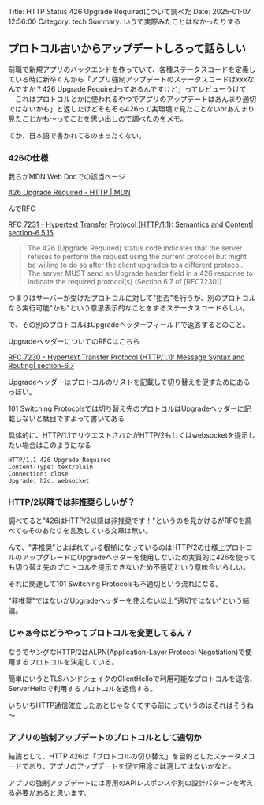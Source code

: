 Title: HTTP Status 426 Upgrade Requiredについて調べた
Date: 2025-01-07 12:56:00
Category: tech
Summary: いうて実際みたことはなかったりする

## プロトコル古いからアップデートしろって話らしい

前職で新規アプリのバックエンドを作っていて、各種ステータスコードを定義している時に新卒くんから「アプリ強制アップデートのステータスコードはxxxなんですか？426 Upgrade Requiredってあるんですけど」ってレビューうけて「これはプロトコルとかに使われるやつでアプリのアップデートはあんまり適切ではないかも」と返したけどそもそも426って実環境で見たことないorあんまり見たことかも～ってことを思い出しので調べたのをメモ。

てか、日本語で書かれてるのまったくない。

### 426の仕様

我らがMDN Web Docでの該当ページ

[426 Upgrade Required - HTTP | MDN](https://developer.mozilla.org/ja/docs/Web/HTTP/Status/426)

んでRFC

[RFC 7231 - Hypertext Transfer Protocol (HTTP/1.1): Semantics and Content| section-6.5.15](https://datatracker.ietf.org/doc/html/rfc7231#section-6.5.15)


>    The 426 (Upgrade Required) status code indicates that the server
>   refuses to perform the request using the current protocol but might
>   be willing to do so after the client upgrades to a different
>   protocol.  The server MUST send an Upgrade header field in a 426
>   response to indicate the required protocol(s) (Section 6.7 of
>   [RFC7230]).


つまりはサーバーが受けたプロトコルに対して"拒否"を行うが、別のプロトコルなら実行可能"かも"という意思表示的なことをするステータスコードらしい。

で、その別のプロトコルはUpgradeヘッダーフィールドで返答するとのこと。

UpgradeヘッダーについてのRFCはこちら

[RFC 7230 - Hypertext Transfer Protocol (HTTP/1.1): Message Syntax and Routing| section-6.7](https://datatracker.ietf.org/doc/html/rfc7230#section-6.7)

Upgradeヘッダーはプロトコルのリストを記載して切り替えを促すためにあるっぽい。

101 Switching Protocolsでは切り替え先のプロトコルはUpgradeヘッダーに記載しないと駄目ですよって書いてある

具体的に、HTTP/1.1でリクエストされたがHTTP/2もしくはwebsocketを提示したい場合はこのようになる

```
HTTP/1.1 426 Upgrade Required
Content-Type: text/plain
Connection: close
Upgrade: h2c, websocket
```


### HTTP/2以降では非推奨らしいが？

調べてると"426はHTTP/2以降は非推奨です！"というのを見かけるがRFCを調べてもそのあたりを言及している文章は無い。

んで、"非推奨"とよばれている根拠になっているのはHTTP/2の仕様上プロトコルのアップグレードにUpgradeヘッダーを使用しないため実質的に426を使っても切り替え先のプロトコルを提示できないため不適切という意味合いらしい。

それに関連して101 Switching Protocolsも不適切という流れになる。

"非推奨"ではないがUpgradeヘッダーを使えない以上"適切ではない"という結論。


### じゃぁ今はどうやってプロトコルを変更してるん？

なうでヤングなHTTP/2はALPN(Application-Layer Protocol Negotiation)で使用するプロトコルを決定している。

簡単にいうとTLSハンドシェイクのClientHelloで利用可能なプロトコルを送信、ServerHelloで利用するプロトコルを返信する。

いちいちHTTP通信確立したあとじゃなくてする前にっていうのはそれはそうね～

### アプリの強制アップデートのプロトコルとして適切か

結論として、HTTP 426は「プロトコルの切り替え」を目的としたステータスコードであり、アプリのアップデートを促す用途には適してはないかなと。

アプリの強制アップデートには専用のAPIレスポンスや別の設計パターンを考える必要があると思います。
